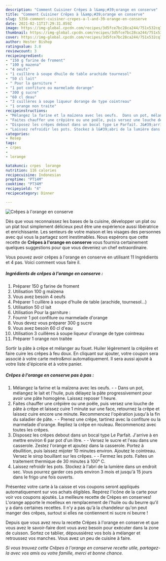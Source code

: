```yaml
---
description: "Comment Cuisiner Crêpes à l&amp;#39;orange en conserve"
title: "Comment Cuisiner Crêpes à l&amp;#39;orange en conserve"
slug: 5358-comment-cuisiner-crepes-a-l-and-39-orange-en-conserve
date: 2021-02-11T17:29:31.859Z
image: https://img-global.cpcdn.com/recipes/3d5fce7bc28ca244/751x532cq70/crepes-a-lorange-en-conserve-photo-principale-de-la-recette.jpg
thumbnail: https://img-global.cpcdn.com/recipes/3d5fce7bc28ca244/751x532cq70/crepes-a-lorange-en-conserve-photo-principale-de-la-recette.jpg
cover: https://img-global.cpcdn.com/recipes/3d5fce7bc28ca244/751x532cq70/crepes-a-lorange-en-conserve-photo-principale-de-la-recette.jpg
author: Hester Bishop
ratingvalue: 3.8
reviewcount: 3
recipeingredient:
- "150 g farine de froment"
- "100 g mazena"
- "4 oeufs"
- "1 cuillère à soupe dhuile de table arachide tournesol"
- "50 cl lait"
- " Pour la garniture "
- "1 pot confiture ou marmelade dorange"
- "300 g sucre"
- "60 cl deau"
- "3 cuillères à soupe liqueur dorange de type cointreau"
- "1 orange non traite"
recipeinstructions:
- "Mélangez la farine et la maïzena avec les oeufs.  Dans un pot, mélangez le lait et l&#39;huile, puis délayez la pâte progressivement pour avoir une pâte homogène. Laissez reposer 1 heure."
- "Faites chauffer une crêpière ou une poêle, puis versez une louche de pâte à crêpe et laissez cuire 1 minute sur une face, retournez la crêpe et laissez cuire encore une minute. Recommencez l&#39;opération jusqu&#39;à la fin du saladier de pâte.  Prenez une crêpe, tartinez avec la confiture ou la marmelade d&#39;orange. Repliez la crêpe en rouleau. Recommencez avec toutes les crêpes."
- "Disposez les crêpes debout dans un bocal type Le Parfait. J&#39;arrive à en mettre environ 6 par pot d&#39;un litre.  Versez le sucre et l&#39;eau dans une casserole. Zestez l&#39;orange et ajoutez dans la casserole. Portez à ébullition, puis laissez mijoter 10 minutes environ. Ajoutez le cointreau. Versez le sirop bouillant sur les crêpes.  Fermez les pots. Faites un traitement thermique de 30 minutes à 100° C."
- "Laissez refroidir les pots. Stockez à l&#39;abri de la lumière dans un endroit sec. Vous pourrez garder ces pots environ 3 mois et jusqu&#39;à 15 jours dans le frigo une fois ouverts."
categories:
- Resep
tags:
- crpes
- 
- lorange

katakunci: crpes  lorange 
nutrition: 116 calories
recipecuisine: Indonesian
preptime: "PT14M"
cooktime: "PT34M"
recipeyield: "4"
recipecategory: Dinner

---
```



![Crêpes à l&#39;orange en conserve](https://img-global.cpcdn.com/recipes/3d5fce7bc28ca244/751x532cq70/crepes-a-lorange-en-conserve-photo-principale-de-la-recette.jpg)

Dès que vous reconnaissez les bases de la cuisine, développer un plat ou un plat tout simplement délicieux peut être une expérience aussi libératrice et enrichissante. Les senteurs de votre maison et les visages des personnes avec qui vous la partagez sont inestimables. Nous espérons que cette recette de <strong> Crêpes à l&#39;orange en conserve </strong> vous fournira certainement quelques suggestions pour que vous deveniez un chef extraordinaire.

<!--inarticleads1-->

Vous pouvez avoir crêpes à l&#39;orange en conserve en utilisant 11 Ingrédients et 4 pas. Voici comment vous faire il.

##### Ingrédients de crêpes à l&#39;orange en conserve :

1. Préparer 150 g farine de froment
1. Utilisation 100 g maïzena
1. Vous avez besoin 4 oeufs
1. Préparer 1 cuillère à soupe d&#39;huile de table (arachide, tournesol...)
1. Utilisation 50 cl lait
1. Utilisation  Pour la garniture :
1. Fournir 1 pot confiture ou marmelade d&#39;orange
1. Vous devez vous préparer 300 g sucre
1. Vous avez besoin 60 cl d&#39;eau
1. Utilisation 3 cuillères à soupe liqueur d&#39;orange de type cointreau
1. Préparer 1 orange non traitée


Sortir la pâte à crêpe et mélanger au fouet. Huiler légèrement la crêpière et faire cuire les crêpes à feu doux. En cliquant sur ajouter, votre coupon sera associé à votre carte metro&amp;moi automatiquement. Il sera aussi ajouté à votre liste d&#39;épicerie et à votre panier. 

<!--inarticleads2-->

##### Crêpes à l&#39;orange en conserve pas à pas :

1. Mélangez la farine et la maïzena avec les oeufs. -  - Dans un pot, mélangez le lait et l&#39;huile, puis délayez la pâte progressivement pour avoir une pâte homogène. Laissez reposer 1 heure.
1. Faites chauffer une crêpière ou une poêle, puis versez une louche de pâte à crêpe et laissez cuire 1 minute sur une face, retournez la crêpe et laissez cuire encore une minute. Recommencez l&#39;opération jusqu&#39;à la fin du saladier de pâte. -  - Prenez une crêpe, tartinez avec la confiture ou la marmelade d&#39;orange. Repliez la crêpe en rouleau. Recommencez avec toutes les crêpes.
1. Disposez les crêpes debout dans un bocal type Le Parfait. J&#39;arrive à en mettre environ 6 par pot d&#39;un litre. -  - Versez le sucre et l&#39;eau dans une casserole. Zestez l&#39;orange et ajoutez dans la casserole. Portez à ébullition, puis laissez mijoter 10 minutes environ. Ajoutez le cointreau. Versez le sirop bouillant sur les crêpes. -  - Fermez les pots. Faites un traitement thermique de 30 minutes à 100° C.
1. Laissez refroidir les pots. Stockez à l&#39;abri de la lumière dans un endroit sec. Vous pourrez garder ces pots environ 3 mois et jusqu&#39;à 15 jours dans le frigo une fois ouverts.


Présentez votre carte à la caisse et vos coupons seront appliqués automatiquement sur vos achats éligibles. Repérez l&#39;icône de la carte pour voir vos coupons ajoutés. La meilleure recette de Crèpes en conserves! L&#39;orange apporte le moelleux en remplacement de l&#39;huile ou du beurre qu&#39;il y a dans certaines recettes. Il n&#39;y a pas qu&#39;à la chandeleur qu&#39;on peut manger des crêpes, surtout si elles ne contiennent ni sucre ni beurre ! 

<!--inarticleads1-->

<p>
Depuis que vous avez revu la recette Crêpes à l&#39;orange en conserve et que vous avez le savoir-faire dont vous avez besoin pour exécuter dans la zone de cuisson. Sortez ce tablier, dépoussiérez vos bols à mélanger et retroussez vos manches. Vous avez un peu de cuisine à faire.
</p>

<p>
<i>Si vous trouvez cette Crêpes à l&#39;orange en conserve recette utile, partagez-la avec vos amis ou votre famille, merci et bonne chance.</i>
</p>

